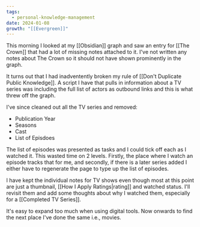 ```yaml
---
tags:
  - personal-knowledge-management
date: 2024-01-08
growth: "[[Evergreen]]"
---
```

This morning I looked at my [[Obsidian]] graph and saw an entry for [[The Crown]] that had a lot of missing notes attached to it. I've not written any notes about The Crown so it should not have shown prominently in the graph.

It turns out that I had inadventently broken my rule of [[Don't Duplicate Public Knowledge]]. A script I have that pulls in information about a TV series was including the full list of actors as outbound links and this is what threw off the graph.

I've since cleaned out all the TV series and removed:
- Publication Year
- Seasons
- Cast
- List of Episdoes

The list of episodes was presented as tasks and I could tick off each as I watched it. This wasted time on 2 levels. Firstly, the place where I watch an episode tracks that for me, and secondly, if there is a later series added I either have to regenerate the page to type up the list of episodes.

I have kept the individual notes for TV shows even though most at this point are just a thumbnail, [[How I Apply Ratings|rating]] and watched status. I'll revisit them and add some thoughts about why I watched them, especially for a [[Completed TV Series]].

It's easy to expand too much when using digital tools. Now onwards to find the next place I've done the same i.e., movies.